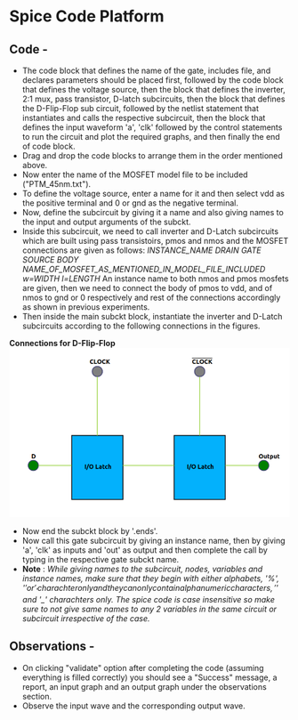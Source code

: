 # Spice Code Platform

## Code -  

- The code block that defines the name of the gate, includes file, and declares parameters should be placed first, followed by the code block that defines the voltage source, then the block that defines the inverter, 2:1 mux, pass transistor, D-latch subcircuits, then the block that defines the D-Flip-Flop sub circuit, followed by the netlist statement that instantiates and calls the respective subcircuit, then the block that defines the input waveform 'a', 'clk' followed by the control statements to run the circuit and plot the required graphs, and then finally the end of code block.
- Drag and drop the code blocks to arrange them in the order mentioned above.
- Now enter the name of the MOSFET model file to be included ("PTM_45nm.txt").
- To define the voltage source, enter a name for it and then select vdd as the positive terminal and 0 or gnd as the negative terminal.
- Now, define the subcircuit by giving it a name and also giving names to the input and output arguments of the subckt.
- Inside this subcircuit, we need to call inverter and D-Latch subcircuits which are built using pass transistoirs, pmos and nmos and the MOSFET connections are given as follows:
 *INSTANCE_NAME DRAIN GATE SOURCE BODY NAME_OF_MOSFET_AS_MENTIONED_IN_MODEL_FILE_INCLUDED w=WIDTH l=LENGTH*
 An instance name to both nmos and pmos mosfets are given, then we need to connect the body of pmos to vdd, and of nmos to gnd or 0 respectively and rest of the connections accordingly as shown in previous experiments.
- Then inside the main subckt block, instantiate the inverter and D-Latch subcircuits according to the following connections in the figures.

 **Connections for D-Flip-Flop**
 <img src="images/d-ff.png">

- Now end the subckt block by '.ends'.
- Now call this gate subcircuit by giving an instance name, then by giving 'a', 'clk' as inputs and 'out' as output and then complete the call by typing in the respective gate subckt name.
- **Note** : *While giving names to the subcircuit, nodes, variables and instance names, make sure that they begin with either alphabets, '%', '$' or '_' charachter only and they can only contain alphanumeric characters,'%', '$' and '_' charachters only. The spice code is case insensitive so make sure to not give same names to any 2 variables in the same circuit or subcircuit irrespective of the case.*

## Observations -

- On clicking "validate" option after completing the code (assuming everything is filled correctly) you should see a "Success" message, a report, an input graph and an output graph under the observations section.
- Observe the input wave and the corresponding output wave.